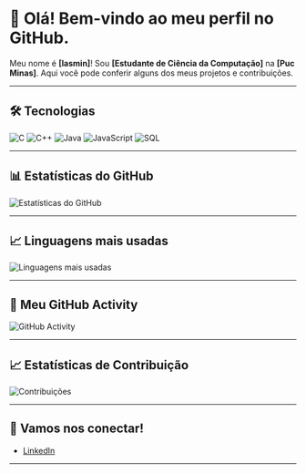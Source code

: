 # 👋 Olá! Bem-vindo ao meu perfil no GitHub.

Meu nome é **[Iasmin]**! Sou **[Estudante de Ciência da Computação]** na **[Puc Minas]**. Aqui você pode conferir alguns dos meus projetos e contribuições.

---

## 🛠️ Tecnologias

![C](https://img.shields.io/badge/C-#00599C?style=for-the-badge&logo=c&logoColor=white)
![C++](https://img.shields.io/badge/C++-#00599C?style=for-the-badge&logo=cplusplus&logoColor=white)
![Java](https://img.shields.io/badge/Java-#007396?style=for-the-badge&logo=java&logoColor=white)
![JavaScript](https://img.shields.io/badge/JavaScript-#F7DF1E?style=for-the-badge&logo=javascript&logoColor=black)
![SQL](https://img.shields.io/badge/SQL-#4479A1?style=for-the-badge&logo=sql&logoColor=white)

---

## 📊 Estatísticas do GitHub

![Estatísticas do GitHub](https://github-readme-stats.vercel.app/api?username=seu-usuario&show_icons=true&theme=dark&hide_title=true)

---

## 📈 Linguagens mais usadas

![Linguagens mais usadas](https://github-readme-stats.vercel.app/api/top-langs/?username=seu-usuario&langs_count=5&theme=dark)

---

## 📅 Meu GitHub Activity

![GitHub Activity](https://github-readme-activity-graph.cyclic.app/graph?username=seu-usuario&theme=github)

---

## 📈 Estatísticas de Contribuição

![Contribuições](https://github-contributions.vercel.app/api?username=seu-usuario&count_private=true&theme=dark)

---

## 💬 Vamos nos conectar!

- [LinkedIn]([https://www.linkedin.com/in/seu-linkedin/**](https://www.linkedin.com/in/iasmin-oliveira-263105327/))

---

